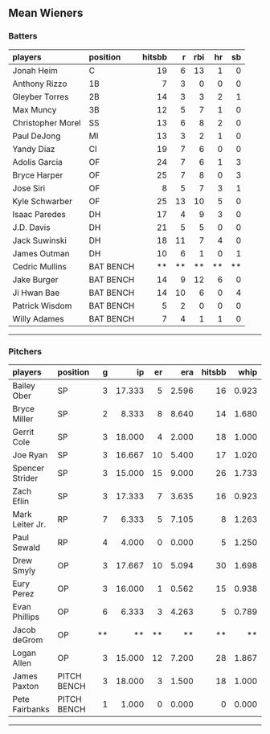 ## Mean Wieners

### Batters

 
|players           |position  | hitsbb|  r| rbi| hr| sb| 
|:-----------------|:---------|------:|--:|---:|--:|--:| 
|Jonah Heim        |C         |     19|  6|  13|  1|  0| 
|Anthony Rizzo     |1B        |      7|  3|   0|  0|  0| 
|Gleyber Torres    |2B        |     14|  3|   3|  2|  1| 
|Max Muncy         |3B        |     12|  5|   7|  1|  0| 
|Christopher Morel |SS        |     13|  6|   8|  2|  0| 
|Paul DeJong       |MI        |     13|  3|   2|  1|  0| 
|Yandy Diaz        |CI        |     19|  7|   6|  0|  0| 
|Adolis Garcia     |OF        |     24|  7|   6|  1|  3| 
|Bryce Harper      |OF        |     25|  7|   8|  0|  3| 
|Jose Siri         |OF        |      8|  5|   7|  3|  1| 
|Kyle Schwarber    |OF        |     25| 13|  10|  5|  0| 
|Isaac Paredes     |DH        |     17|  4|   9|  3|  0| 
|J.D. Davis        |DH        |     21|  5|   5|  0|  0| 
|Jack Suwinski     |DH        |     18| 11|   7|  4|  0| 
|James Outman      |DH        |     10|  6|   1|  0|  1| 
|Cedric Mullins    |BAT BENCH |     **| **|  **| **| **| 
|Jake Burger       |BAT BENCH |     14|  9|  12|  6|  0| 
|Ji Hwan Bae       |BAT BENCH |     14| 10|   6|  0|  4| 
|Patrick Wisdom    |BAT BENCH |      5|  2|   0|  0|  0| 
|Willy Adames      |BAT BENCH |      7|  4|   1|  1|  0| 


* * *

### Pitchers

 
|players         |position    |  g|     ip| er|   era| hitsbb|  whip| so|  w| sv| 
|:---------------|:-----------|--:|------:|--:|-----:|------:|-----:|--:|--:|--:| 
|Bailey Ober     |SP          |  3| 17.333|  5| 2.596|     16| 0.923| 17|  1|  0| 
|Bryce Miller    |SP          |  2|  8.333|  8| 8.640|     14| 1.680|  8|  1|  0| 
|Gerrit Cole     |SP          |  3| 18.000|  4| 2.000|     18| 1.000| 19|  1|  0| 
|Joe Ryan        |SP          |  3| 16.667| 10| 5.400|     17| 1.020| 14|  0|  0| 
|Spencer Strider |SP          |  3| 15.000| 15| 9.000|     26| 1.733| 21|  2|  0| 
|Zach Eflin      |SP          |  3| 17.333|  7| 3.635|     16| 0.923| 20|  1|  0| 
|Mark Leiter Jr. |RP          |  7|  6.333|  5| 7.105|      8| 1.263| 11|  0|  1| 
|Paul Sewald     |RP          |  4|  4.000|  0| 0.000|      5| 1.250|  6|  0|  1| 
|Drew Smyly      |OP          |  3| 17.667| 10| 5.094|     30| 1.698| 12|  1|  0| 
|Eury Perez      |OP          |  3| 16.000|  1| 0.562|     15| 0.938| 17|  2|  0| 
|Evan Phillips   |OP          |  6|  6.333|  3| 4.263|      5| 0.789|  7|  0|  0| 
|Jacob deGrom    |OP          | **|     **| **|    **|     **|    **| **| **| **| 
|Logan Allen     |OP          |  3| 15.000| 12| 7.200|     28| 1.867| 10|  1|  0| 
|James Paxton    |PITCH BENCH |  3| 18.000|  3| 1.500|     18| 1.000| 25|  1|  0| 
|Pete Fairbanks  |PITCH BENCH |  1|  1.000|  0| 0.000|      0| 0.000|  1|  0|  1| 


* * *


